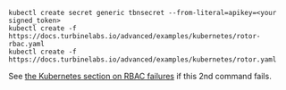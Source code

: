 
```console
kubectl create secret generic tbnsecret --from-literal=apikey=<your signed_token>
kubectl create -f https://docs.turbinelabs.io/advanced/examples/kubernetes/rotor-rbac.yaml
kubectl create -f https://docs.turbinelabs.io/advanced/examples/kubernetes/rotor.yaml
```

See [the Kubernetes section on RBAC failures](/advanced/kubernetes.html#RBAC_Failures)
if this 2nd command fails.